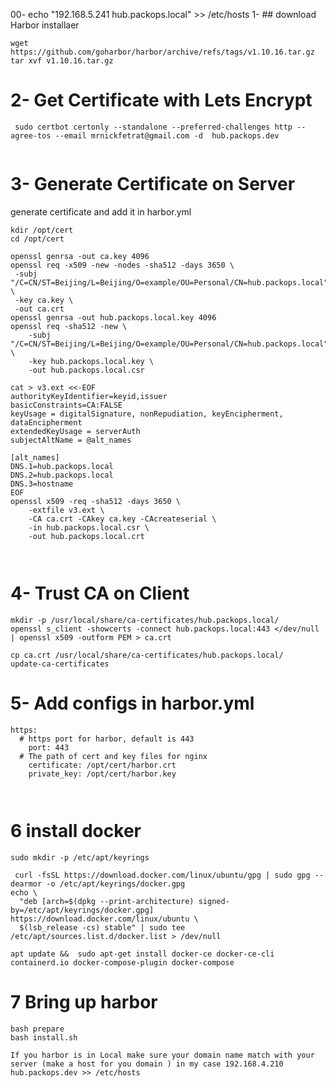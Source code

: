00- echo "192.168.5.241 hub.packops.local" >> /etc/hosts
1- ## download Harbor installaer
```
wget https://github.com/goharbor/harbor/archive/refs/tags/v1.10.16.tar.gz
tar xvf v1.10.16.tar.gz
```


# 2- Get Certificate with Lets Encrypt 
```
 sudo certbot certonly --standalone --preferred-challenges http --agree-tos --email mrnickfetrat@gmail.com -d  hub.packops.dev
 
 ```
 
#  3- Generate Certificate on Server 

generate  certificate and add it in  harbor.yml
```
kdir /opt/cert
cd /opt/cert

openssl genrsa -out ca.key 4096
openssl req -x509 -new -nodes -sha512 -days 3650 \
 -subj "/C=CN/ST=Beijing/L=Beijing/O=example/OU=Personal/CN=hub.packops.local" \
 -key ca.key \
 -out ca.crt
openssl genrsa -out hub.packops.local.key 4096
openssl req -sha512 -new \
    -subj "/C=CN/ST=Beijing/L=Beijing/O=example/OU=Personal/CN=hub.packops.local" \
    -key hub.packops.local.key \
    -out hub.packops.local.csr

cat > v3.ext <<-EOF
authorityKeyIdentifier=keyid,issuer
basicConstraints=CA:FALSE
keyUsage = digitalSignature, nonRepudiation, keyEncipherment, dataEncipherment
extendedKeyUsage = serverAuth
subjectAltName = @alt_names

[alt_names]
DNS.1=hub.packops.local
DNS.2=hub.packops.local
DNS.3=hostname
EOF
openssl x509 -req -sha512 -days 3650 \
    -extfile v3.ext \
    -CA ca.crt -CAkey ca.key -CAcreateserial \
    -in hub.packops.local.csr \
    -out hub.packops.local.crt



```
# 4- Trust CA on Client 
```
mkdir -p /usr/local/share/ca-certificates/hub.packops.local/
openssl s_client -showcerts -connect hub.packops.local:443 </dev/null | openssl x509 -outform PEM > ca.crt

cp ca.crt /usr/local/share/ca-certificates/hub.packops.local/
update-ca-certificates
```
# 5- Add configs in harbor.yml
```
https:
  # https port for harbor, default is 443
    port: 443
  # The path of cert and key files for nginx
    certificate: /opt/cert/harbor.crt
    private_key: /opt/cert/harbor.key



```


# 6  install docker 
```
sudo mkdir -p /etc/apt/keyrings

 curl -fsSL https://download.docker.com/linux/ubuntu/gpg | sudo gpg --dearmor -o /etc/apt/keyrings/docker.gpg
echo \
  "deb [arch=$(dpkg --print-architecture) signed-by=/etc/apt/keyrings/docker.gpg] https://download.docker.com/linux/ubuntu \
  $(lsb_release -cs) stable" | sudo tee /etc/apt/sources.list.d/docker.list > /dev/null

apt update &&  sudo apt-get install docker-ce docker-ce-cli containerd.io docker-compose-plugin docker-compose
```
# 7 Bring up harbor 

```
bash prepare
bash install.sh
```

``If you harbor is in Local make sure your domain name match with your server (make a host for you domain ) in my case 192.168.4.210 hub.packops.dev >> /etc/hosts ``

